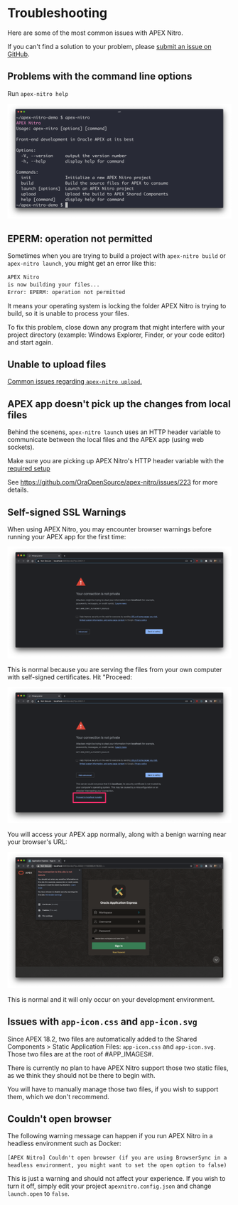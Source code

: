 # Troubleshooting

Here are some of the most common issues with APEX Nitro.

If you can't find a solution to your problem, please [submit an issue on GitHub](https://github.com/OraOpenSource/apex-nitro/issues).

## Problems with the command line options

Run `apex-nitro help`

![command-help](img/command-help.png)

## EPERM: operation not permitted

Sometimes when you are trying to build a project with `apex-nitro build` or `apex-nitro launch`, you might get an error like this:

```bash
APEX Nitro
is now building your files...
Error: EPERM: operation not permitted
```

It means your operating system is locking the folder APEX Nitro is trying to build, so it is unable to process your files.

To fix this problem, close down any program that might interfere with your project directory (example: Windows Explorer, Finder, or your code editor) and start again.

## Unable to upload files

[Common issues regarding `apex-nitro upload`.](./upload.md)

## APEX app doesn't pick up the changes from local files

Behind the scenens, `apex-nitro launch` uses an HTTP header variable to communicate between the local files and the APEX app (using web sockets).

Make sure you are picking up APEX Nitro's HTTP header variable with the [required setup](./connect.md)

See https://github.com/OraOpenSource/apex-nitro/issues/223 for more details.

## Self-signed SSL Warnings

When using APEX Nitro, you may encounter browser warnings before running your APEX app for the first time:

![troubleshoot-certificate-1](img/troubleshoot-certificate-1.png)

This is normal because you are serving the files from your own computer with self-signed certificates. Hit "Proceed:

![troubleshoot-certificate-2](img/troubleshoot-certificate-2.png)

You will access your APEX app normally, along with a benign warning near your browser's URL:

![troubleshoot-certificate-3](img/troubleshoot-certificate-3.png)

This is normal and it will only occur on your development environment.

## Issues with `app-icon.css` and `app-icon.svg`

Since APEX 18.2, two files are automatically added to the Shared Components > Static Application Files: `app-icon.css` and `app-icon.svg`. Those two files are at the root of #APP_IMAGES#.

There is currently no plan to have APEX Nitro support those two static files, as we think they should not be there to begin with.

You will have to manually manage those two files, if you wish to support them, which we don't recommend.

## Couldn't open browser

The following warning message can happen if you run APEX Nitro in a headless environment such as Docker:

`[APEX Nitro] Couldn't open browser (if you are using BrowserSync in a headless environment, you might want to set the open option to false)`

This is just a warning and should not affect your experience. If you wish to turn it off, simply edit your project `apexnitro.config.json` and change `launch.open` to `false`.
